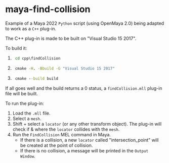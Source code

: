 # maya-find-collision

Example of a Maya 2022 `Python` script (using OpenMaya 2.0) being adapted to work as a `C++` plug-in.

The C++ plug-in is made to be built on "Visual Studio 15 2017".

To build it:
1. ```cmd
	cd cpp\findCollision
	```
2. ```cmd
	cmake -H. -Bbuild -G "Visual Studio 15 2017"
	```
3. ```cmd
	cmake --build build
	```

If all goes well and the build returns a 0 status, a `findCollision.mll` plug-in file will be built.

To run the plug-in:
1. Load the `.mll` file.
2. Select a `mesh`.
3. Shift + select a `locator` (or any other transform object). The plug-in will check if & where the `locator` collides with the `mesh`.
4. Run the `FindCollision` MEL command in Maya.
   * If there is a collision, a new `locator` called "intersection_point" will be created at the point of collision.
   * If there is no collision, a message will be printed in the `Output Window`.
